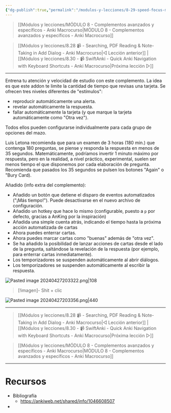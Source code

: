 ```yaml
---
{"dg-publish":true,"permalink":"/modulos-y-lecciones/8-29-speed-focus-mode-auto-alert-auto-reveal-auto-answer-anki-macrocurso/","noteIcon":"","updated":"2024-05-15T22:20:33.188+02:00"}
---
```



> [[Módulos y lecciones/MÓDULO 8 - Complementos avanzados y específicos - Anki Macrocurso\|MÓDULO 8 - Complementos avanzados y específicos - Anki Macrocurso]]

> [[Módulos y lecciones/8.28 📹 - Searching, PDF Reading & Note-Taking in Add Dialog - Anki Macrocurso\|◁ Lección anterior]] | [[Módulos y lecciones/8.30 - 📹 SwiftAnki - Quick Anki Navigation with Keyboard Shortcuts - Anki Macrocurso\|Próxima lección ▷]]

---

Entrena tu atención y velocidad de estudio con este complemento. La idea es que este addon te limite la cantidad de tiempo que revisas una tarjeta. Se ofrecen tres niveles diferentes de "estímulos":

- reproducir automáticamente una alerta.
- revelar automáticamente la respuesta.
- fallar automáticamente la tarjeta (y que marque la tarjeta automáticamente como "Otra vez").

Todos ellos pueden configurarse individualmente para cada grupo de opciones del mazo.

Luis Letona recomienda que para un examen de 3 horas (180 min.) que contenga 180 preguntas, se piense y responda la respuesta en menos de 35 segundos. Matemáticamente, podríamos invertir 1 minuto máximo por respuesta, pero en la realidad, a nivel práctico, experimental, suelen ser menos tiempo el que disponemos por cada elaboración de pregunta. Recomienda que pasados los 35 segundos se pulsen los botones "Again" o "Bury Card). 

Añadido (info extra del complemento):

- Añadido un botón que detiene el disparo de eventos automatizados ("¡Más tiempo!"). Puede desactivarse en el nuevo archivo de configuración.
- Añadido un hotkey que hace lo mismo (configurable, puesto a ``p`` por defecto, gracias a AnKing por la inspiración)
- Añadida una simple cuenta atrás, indicando el tiempo hasta la próxima acción automatizada de cartas
- Ahora puedes enterrar cartas.
- Ahora puedes marcar cartas como "buenas" además de "otra vez".
- Se ha añadido la posibilidad de lanzar acciones de cartas desde el lado de la pregunta, saltándose la revelación de la respuesta (por ejemplo, para enterrar cartas inmediatamente).
- Los temporizadores se suspenden automáticamente al abrir diálogos.
- Los temporizadores se suspenden automáticamente al escribir la respuesta.

![Pasted image 20240427203322.png|108](/img/user/ANEXOS/Pasted%20image%2020240427203322.png)

> [!imagen]- Shit + clic

![Pasted image 20240427203356.png|440](/img/user/ANEXOS/Pasted%20image%2020240427203356.png)




---

> [[Módulos y lecciones/8.28 📹 - Searching, PDF Reading & Note-Taking in Add Dialog - Anki Macrocurso\|◁ Lección anterior]] | [[Módulos y lecciones/8.30 - 📹 SwiftAnki - Quick Anki Navigation with Keyboard Shortcuts - Anki Macrocurso\|Próxima lección ▷]]

> [[Módulos y lecciones/MÓDULO 8 - Complementos avanzados y específicos - Anki Macrocurso\|MÓDULO 8 - Complementos avanzados y específicos - Anki Macrocurso]]

---

# Recursos
- Bibliografía
	- https://ankiweb.net/shared/info/1046608507
- 
